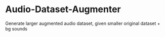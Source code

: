 # Audio-Dataset-Augmenter
 Generate larger augmented audio dataset, given smaller original dataset + bg sounds
